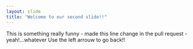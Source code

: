 ```yaml
---
layout: slide
title: "Welcome to our second slide!!"
---
```

This is something really funny - made this line change in the pull request - yeah!...whatever
Use the left arrouw to go back!!
